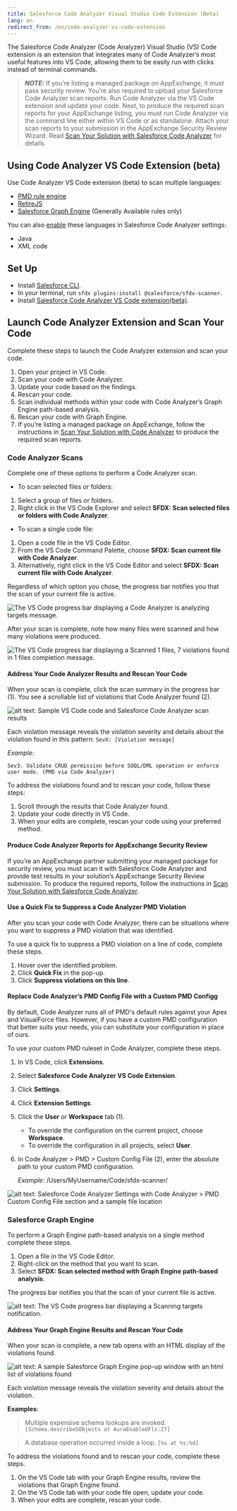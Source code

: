 ```yaml
---
title: Salesforce Code Analyzer Visual Studio Code Extension (Beta)
lang: en
redirect_from: /en/code-analyzer-vs-code-extension
---
```


The Salesforce Code Analyzer (Code Analyzer) Visual Studio (VS) Code extension is an extension that integrates many of Code Analyzer’s most useful features into VS Code, allowing them to be easily run with clicks instead of terminal commands.

> **_NOTE:_** If you’re listing a managed package on AppExchange, it must pass security review. You’re also required to upload your Salesforce Code Analyzer scan reports. Run Code Analyzer via the VS Code extension and update your code. Next, to produce the required scan reports for your AppExchange listing, you must run Code Analyzer via the command line either within VS Code or as standalone. Attach your scan reports to your submission in the AppExchange Security Review Wizard. Read [Scan Your Solution with Salesforce Code Analyzer](https://developer.salesforce.com/docs/atlas.en-us.packagingGuide.meta/packagingGuide/security_review_code_analyzer_scan.htm) for details.

## Using Code Analyzer VS Code Extension (beta)

Use Code Analyzer VS Code extension (beta) to scan multiple languages:

* [PMD rule engine](https://pmd.github.io/)
* [RetireJS](https://retirejs.github.io/retire.js/)
* [Salesforce Graph Engine](./en/v3.x/salesforce-graph-engine/introduction/) (Generally Available rules only)

You can also [enable](./en/v3.x/faq/#q-how-do-i-enable-engine-xs-default-rules-for-language-y) these languages in Salesforce Code Analyzer settings:

* Java
* XML code

## Set Up

* Install [Salesforce CLI](https://developer.salesforce.com/docs/atlas.en-us.sfdx_setup.meta/sfdx_setup/sfdx_setup_install_cli.htm).
* In your terminal, run `sfdx plugins:install @salesforce/sfdx-scanner`.
* Install [Salesforce Code Analyzer VS Code extension(beta)](https://marketplace.visualstudio.com/items?itemName=salesforce.sfdx-code-analyzer-vscode).

## Launch Code Analyzer Extension and Scan Your Code

Complete these steps to launch the Code Analyzer extension and scan your code.

1. Open your project in VS Code.
2. Scan your code with Code Analyzer.
3. Update your code based on the findings.
4. Rescan your code. 
5. Scan individual methods within your code with Code Analyzer’s Graph Engine path-based analysis. 
6. Rescan your code with Graph Engine.
7. If you’re listing a managed package on AppExchange, follow the instructions in [Scan Your Solution with Code Analyzer](https://developer.salesforce.com/docs/atlas.en-us.packagingGuide.meta/packagingGuide/security_review_code_analyzer_scan.htm) to produce the required scan reports.

### Code Analyzer Scans

Complete one of these options to perform a Code Analyzer scan.

* To scan selected files or folders:

1. Select a group of files or folders.
2. Right click in the VS Code Explorer and select **SFDX: Scan selected files or folders with Code Analyzer**.

* To scan a single code file:

1. Open a code file in the VS Code Editor.
2. From the VS Code Command Palette, choose **SFDX: Scan current file with Code Analyzer**.
3. Alternatively, right click in the VS Code Editor and select **SFDX: Scan current file with Code Analyzer**.

Regardless of which option you chose, the progress bar notifies you that the scan of your current file is active.

![The VS Code progress bar displaying a Code Analyzer is analyzing targets message.](./assets/images/vscode-images/AnalyzingTargets.png)

After your scan is complete, note how many files were scanned and how many violations were produced.

![The VS Code progress bar displaying a Scanned 1 files, 7 violations found in 1 files completion message.](./assets/images/vscode-images/CodeAnalyzerViolationsProgressBar.png)

#### Address Your Code Analyzer Results and Rescan Your Code

When your scan is complete, click the scan summary in the progress bar (1). You see a scrollable list of violations that Code Analyzer found (2).

![alt text: Sample VS Code code and Salesforce Code Analyzer scan results](./assets/images/vscode-images/ScanSummary.png)

Each violation message reveals the violation severity and details about the violation found in this pattern: `SevX: [Violation message]`

*Example:*

```Sev3. Validate CRUD permission before SOQL/DML operation or enforce user mode. (PMD via Code Analyzer)```

To address the violations found and to rescan your code, follow these steps:

1. Scroll through the results that Code Analyzer found.
2. Update your code directly in VS Code.
3. When your edits are complete, rescan your code using your preferred method.

#### Produce Code Analyzer Reports for AppExchange Security Review

If you’re an AppExchange partner submitting your managed package for security review, you must scan it with Salesforce Code Analyzer and provide test results in your solution’s AppExchange Security Review submission. To produce the required reports, follow the instructions in [Scan Your Solution with Salesforce Code Analyzer](https://developer.salesforce.com/docs/atlas.en-us.244.0.packagingGuide.meta/packagingGuide/security_review_code_analyzer_scan.htm).

#### Use a Quick Fix to Suppress a Code Analyzer PMD Violation

After you scan your code with Code Analyzer, there can be situations where you want to suppress a PMD violation that was identified. 

To use a quick fix to suppress a PMD violation on a line of code, complete these steps.

1. Hover over the identified problem.
2. Click **Quick Fix** in the pop-up.
3. Click **Suppress violations on this line**.

#### Replace Code Analyzer’s PMD Config File with a Custom PMD Configg

By default, Code Analyzer runs all of PMD's default rules against your Apex and VisualForce files. However, if you have a custom PMD configuration that better suits your needs, you can substitute your configuration in place of ours.

To use your custom PMD ruleset in Code Analyzer, complete these steps.

1. In VS Code, click **Extensions**.
2. Select **Salesforce Code Analyzer VS Code Extension**.
3. Click **Settings**.
4. Click **Extension Settings**. 
5. Click the **User** or **Workspace** tab (1).

	* To override the configuration on the current project, choose **Workspace**.
	* To override the configuration in all projects, select **User**.

6. In Code Analyzer > PMD > Custom Config File (2), enter the absolute path to your custom PMD configuration.

	*Example*: /Users/MyUsername/Code/sfdx-scanner/

![alt text: Salesforce Code Analyzer Settings with Code Analyzer > PMD Custom Config File section and a sample file location](./assets/images/vscode-images/SettingsTwoBubbles.png)

### Salesforce Graph Engine

To perform a Graph Engine path-based analysis on a single method complete these steps.

1. Open a file in the VS Code Editor.
2. Right-click on the method that you want to scan.
3. Select **SFDX: Scan selected method with Graph Engine path-based analysis**.

The progress bar notifies you that the scan of your current file is active.

![alt text: The VS Code progress bar displaying a Scanning targets notification.](./assets/images/vscode-images/RunningGraphEngineAnalysis.png)

#### Address Your Graph Engine Results and Rescan Your Code

When your scan is complete, a new tab opens with an HTML display of the violations found.

![alt text: A sample Salesforce Graph Engine pop-up window with an html list of violations found](./assets/images/vscode-images/GraphEngineResultsBlur.png)

Each violation message reveals the violation severity and details about the violation.

**Examples**:

> Multiple expensive schema lookups are invoked. `[Schema.describeSObjects at AuraEnabledFls:27]`

> A database operation occurred inside a loop. `[%s at %s:%d]`

To address the violations found and to rescan your code, complete these steps.

1. On the VS Code tab with your Graph Engine results, review the violations that Graph Engine found.
2. On the VS Code tab with your code file open, update your code.
3. When your edits are complete, rescan your code.
